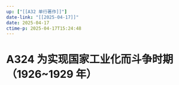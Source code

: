 ```yaml
---
up: ["[[A32 单行著作]]"]
date-link: "[[2025-04-17]]"
date: 2025-04-17
ctime-p: 2025-04-17T15:24:48
---
```


# A324 为实现国家工业化而斗争时期（1926~1929 年）
